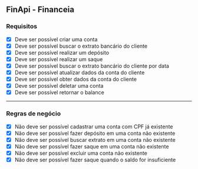 ## FinApi - Financeia


### Requisitos

- [x] Deve ser possível criar uma conta
- [x] Deve ser possível buscar o extrato bancário do cliente
- [x] Deve ser possível realizar um depósito
- [x] Deve ser possível realizar um saque
- [x] Deve ser possível buscar o extrato bancário do cliente por data
- [x] Deve ser possível atualizar dados da conta do cliente
- [x] Deve ser possível obter dados da conta do cliente
- [x] Deve ser possível deletar uma conta
- [x] Deve ser possível retornar o balance

---

### Regras de negócio

- [x] Não deve ser possível cadastrar uma conta com CPF já existente
- [x] Não deve ser possível fazer depósito em uma conta não existente
- [x] Não deve ser possível buscar extrato em uma conta não existente
- [x] Não deve ser possível fazer saque em uma conta não existente
- [x] Não deve ser possível excluir uma conta não existente
- [x] Não deve ser possível fazer saque quando o saldo for insuficiente
